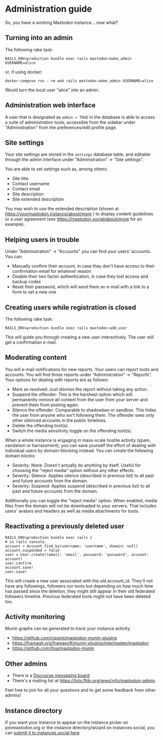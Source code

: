 Administration guide
====================

So, you have a working Mastodon instance... now what?

## Turning into an admin

The following rake task:

    RAILS_ENV=production bundle exec rails mastodon:make_admin USERNAME=alice

or, if using docker:

    docker-compose run --rm web rails mastodon:make_admin USERNAME=alice

Would turn the local user "alice" into an admin.

## Administration web interface

A user that is designated as `admin = TRUE` in the database is able to access a suite of administration tools, accessible from the sidebar under "Administration" from the preferences/edit profile page.

## Site settings

Your site settings are stored in the `settings` database table, and editable through the admin interface under "Administration" -> "Site settings".

You are able to set settings such as, among others:

- Site title
- Contact username
- Contact email
- Site description
- Site extended description

You may wish to use the extended description (shown at https://yourmastodon.instance/about/more ) to display content guidelines or a user agreement (see https://mastodon.social/about/more for an example).

## Helping users in trouble

Under "Administration" -> "Accounts" you can find your users' accounts. You can:

- Manually confirm their account, in case they don't have access to their confirmation email for whatever reason
- Disable their two factor authentication, in case they lost access and backup codes
- Reset their password, which will send them an e-mail with a link to a form to set a new one

## Creating users while registration is closed

The following rake task:

    RAILS_ENV=production bundle exec rails mastodon:add_user

This will guide you through creating a new user interactively. The user will get a confirmation e-mail.

## Moderating content

You will e-mail notifications for new reports. Your users can report toots and accounts. You will find those reports under "Administration" -> "Reports". Your options for dealing with reports are as follows:

- Mark as resolved: Just dismiss the report without taking any action.
- Suspend the offender: This is the harshest option which will permanently remove all content from the user from your server and prevent them from posting again.
- Silence the offender: Comparable to shadowban or sandbox. This hides the user from anyone who isn't following them. The offender sees only other silenced accounts in the public timelines.
- Delete the offending toot(s).
- Switch the media sensitivity toggle on the offending toot(s).

When a whole instance is engaging in mass-scale hostile activity (spam, vandalism or harrassment), you can save yourself the effort of dealing with individual users by domain-blocking instead. You can create the following domain blocks:

- Severity: None. Doesn't actually do anything by itself. Useful for choosing the "reject media" option without any other effects.
- Severity: Silence. Applies silence (described in previous list) to all past and future accounts from the domain.
- Severity: Suspend: Applies suspend (described in previous list) to all past and future accounts from the domain.

Additionally you can toggle the "reject media" option. When enabled, media files from the domain will not be downloaded to your servers. That includes users' avatars and headers as well as media attachments for toots.

## Reactivating a previously deleted user

    RAILS_ENV=production bundle exec rails c
    # in rails console.
    account = Account.find_by(username: 'username', domain: null)
    account.suspended = false
    user = User.create!(email: 'email', password: 'password', account: account)
    user.confirm
    account.save!
    user.save!

This will create a new user associated with the old account_id. They'll not have any followings, followers nor toots but depending on how much time has passed since the deletion, they might still appear in their old federated followers timeline. Previous federated toots might not have been deleted too.

## Activity monitoring

Munin graphs can be generated to track your instance activity.

* https://github.com/cquest/mastodon-munin-plugins
* https://framagit.org/framasoft/munin-plugins/tree/master/mastodon
* https://github.com/0xa/mastodon-munin

## Other admins

- There is a [Discourse messaging board](https://discourse.joinmastodon.org)
- There's a mailing list at https://lists.ffdn.org/wws/info/mastodon-admin.

Feel free to join for all your questions and to get some feedback from other admins!

## Instance directory

If you want your instance to appear on the instance picker on joinmastodon.org or the instance directory/wizard on instances.social, you can [submit it to instances.social here](https://instances.social/admin)
